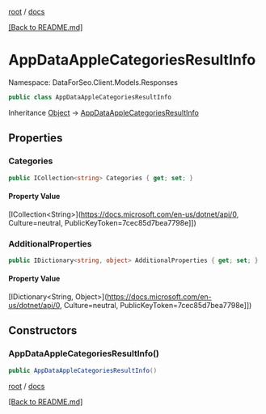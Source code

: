 [root](./../ "root") / [docs](./ "docs")

[[Back to README.md]](./../README.md "[Back to README.md]")

# AppDataAppleCategoriesResultInfo

Namespace: DataForSeo.Client.Models.Responses

```csharp
public class AppDataAppleCategoriesResultInfo
```

Inheritance [Object](https://docs.microsoft.com/en-us/dotnet/api/Object) → [AppDataAppleCategoriesResultInfo](./AppDataAppleCategoriesResultInfo.md)

## Properties

### **Categories**

```csharp
public ICollection<string> Categories { get; set; }
```

#### Property Value

[ICollection&lt;String&gt;](https://docs.microsoft.com/en-us/dotnet/api/0, Culture=neutral, PublicKeyToken=7cec85d7bea7798e]])<br>

### **AdditionalProperties**

```csharp
public IDictionary<string, object> AdditionalProperties { get; set; }
```

#### Property Value

[IDictionary&lt;String, Object&gt;](https://docs.microsoft.com/en-us/dotnet/api/0, Culture=neutral, PublicKeyToken=7cec85d7bea7798e]])<br>

## Constructors

### **AppDataAppleCategoriesResultInfo()**

```csharp
public AppDataAppleCategoriesResultInfo()
```

[root](./../ "root") / [docs](./ "docs")

[[Back to README.md]](./../README.md "[Back to README.md]")
